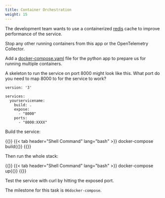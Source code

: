```yaml
---
title: Container Orchestration
weight: 15
---
```

The development team wants to use a containerized [redis][redis] cache to improve performance of the service.

Stop any other running containers from this app or the OpenTelemetry Collector.

Add a [docker-compose.yaml][docker-compose] file for the python app to prepare us for running multiple containers.

A skeleton to run the service on port 8000 might look like this. What port do you need to map 8000 to for the service to work?

```docker
version: '3'

services:
  yourservicename:
    build: .
    expose:
      - "8000"
    ports:
      - "8000:XXXX"
```

Build the service:

{{<tabpane>}}
{{< tab header="Shell Command" lang="bash" >}}
docker-compose build{{</tab>}}
{{</tabpane>}}

Then run the whole stack:

{{<tabpane>}}
{{< tab header="Shell Command" lang="bash" >}}
docker-compose up{{</tab>}}
{{</tabpane>}}

Test the service with curl by hitting the exposed port.

The milestone for this task is `06docker-compose`.

[redis]: https://redis.io/
[docker-compose]: https://docs.docker.com/compose/
